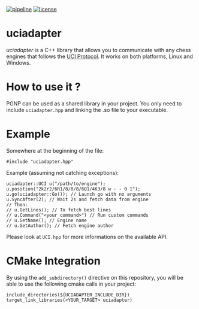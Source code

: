 [![pipeline](https://gitlab.com/manzerbredes/uciadapter/badges/main/pipeline.svg)](https://gitlab.com/manzerbredes/uciadapter/-/commits/main)
[![license](https://img.shields.io/badge/License-LGPL_v3-blue.svg)](https://www.gnu.org/licenses/lgpl-3.0)

# uciadapter
*uciadapter* is a C++ library that allows you to communicate with any chess
engines that follows the [UCI Protocol](http://wbec-ridderkerk.nl/html/UCIProtocol.html).
It works on both platforms, Linux and Windows.

# How to use it ?
PGNP can be used as a shared library in your project.
You only need to include `uciadapter.hpp` and linking the .so file to your
executable.

# Example
Somewhere at the beginning of the file:

    #include "uciadapter.hpp"

Example (assuming not catching exceptions):

    uciadapter::UCI u("/path/to/engine");
    u.position("2k2r2/6R1/8/8/8/6Q1/4K3/8 w - - 0 1");
    u.go(uciadapter::Go()); // Launch go with no arguments
    u.SyncAfter(2); // Wait 2s and fetch data from engine
    // Then:
    // u.GetLines(); // To fetch best lines
    // u.Command("<your command>") // Run custom commands
    // u.GetName(); // Engine name
    // u.GetAuthor(); // Fetch engine author

Please look at `UCI.hpp` for more informations on the available API.

# CMake Integration
By using the `add_subdirectory()` directive on this repository, you will be able to use the following cmake calls in your project:

    include_directories(${UCIADAPTER_INCLUDE_DIR})
    target_link_libraries(<YOUR_TARGET> uciadapter)
